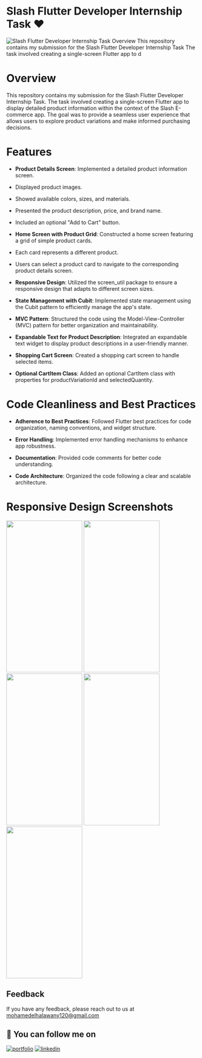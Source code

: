 # Slash Flutter Developer Internship Task ❤️ 

![Slash Flutter Developer Internship Task Overview This repository contains my submission for the Slash Flutter Developer Internship Task  The task involved creating a single-screen Flutter app to d](https://github.com/Halawany1/News-App/assets/96886506/8a815a9b-cadb-4a95-a33a-e450684f61b5)

# Overview
This repository contains my submission for the Slash Flutter Developer Internship Task. The task involved creating a single-screen Flutter app to display detailed product information within the context of the Slash E-commerce app. The goal was to provide a seamless user experience that allows users to explore product variations and make informed purchasing decisions.

# Features

- **Product Details Screen**: Implemented a detailed product information screen.
  
- Displayed product images.
- Showed available colors, sizes, and materials.
- Presented the product description, price, and brand name.
- Included an optional "Add to Cart" button.
- **Home Screen with Product Grid**: Constructed a home screen featuring a grid of simple product cards.

- Each card represents a different product.
- Users can select a product card to navigate to the corresponding product details screen.
- **Responsive Design**: Utilized the screen_util package to ensure a responsive design that adapts to different screen sizes.

- **State Management with Cubit**: Implemented state management using the Cubit pattern to efficiently manage the app's state.

- **MVC Pattern**: Structured the code using the Model-View-Controller (MVC) pattern for better organization and maintainability.

- **Expandable Text for Product Description**: Integrated an expandable text widget to display product descriptions in a user-friendly manner.

- **Shopping Cart Screen**: Created a shopping cart screen to handle selected items.

- **Optional CartItem Class**: Added an optional CartItem class with properties for productVariationId and selectedQuantity.

# Code Cleanliness and Best Practices

- **Adherence to Best Practices**: Followed Flutter best practices for code organization, naming conventions, and widget structure.

- **Error Handling**: Implemented error handling mechanisms to enhance app robustness.

- **Documentation**: Provided code comments for better code understanding.

- **Code Architecture**: Organized the code following a clear and scalable architecture.

# Responsive Design Screenshots

<img src="https://github.com/Halawany1/News-App/assets/96886506/b76bcb6d-1a72-4139-b3b8-779a610605d9" width="200" height="400">
<img src="https://github.com/Halawany1/News-App/assets/96886506/e04e53f7-bd07-4422-8860-3be8b63a1b19" width="200" height="400">
<img src="https://github.com/Halawany1/News-App/assets/96886506/591142c6-751a-4747-9d41-13ab7d8ecfe7" width="200" height="400">
<img src="https://github.com/Halawany1/News-App/assets/96886506/86542399-63d2-4b05-9b91-0b5cf04bad92" width="200" height="400">
<img src="https://github.com/Halawany1/News-App/assets/96886506/d0db064b-11a1-496d-b493-983309edfd6b" width="200" height="400">

## Feedback

If you have any feedback, please reach out to us at mohamedelhalawany120@gmail.com

## 🔗 You can follow me on

[![portfolio](https://img.shields.io/badge/GitHub-100000?style=for-the-badge&logo=github&logoColor=white)](https://github.com/halawany1)
[![linkedin](https://img.shields.io/badge/linkedin-0A66C2?style=for-the-badge&logo=linkedin&logoColor=white)](https://www.linkedin.com/in/mohamed-elhalawany-329314220/)
